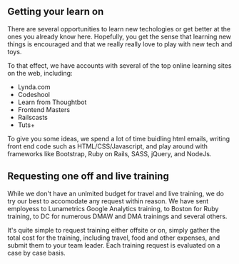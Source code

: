 ## Getting your learn on

There are several opportunities to learn new techologies or get better at the ones you already know here.  Hopefully, you get the sense that learning new things is encouraged and that we really really love to play with new tech and toys.    

To that effect, we have accounts with several of the top online learning sites on the web, including:

- Lynda.com
- Codeshool
- Learn from Thoughtbot
- Frontend Masters
- Railscasts
- Tuts+

To give you some ideas, we spend a lot of time buidling html emails, writing front end code such as HTML/CSS/Javascript, and play around with frameworks like Bootstrap, Ruby on Rails, SASS, jQuery, and NodeJs.

## Requesting one off and live training

While we don't have an unlmited budget for travel and live training, we do try our best to accomodate any request within reason.  We have sent employess to Lunametrics Google Analytics training, to Boston for Ruby training, to DC for numerous DMAW and DMA trainings and several others.  

It's quite simple to request training either offsite or on, simply gather the total cost for the training, including travel, food and other expenses, and submit them to your team leader.  Each training request is evaluated on a case by case basis.


